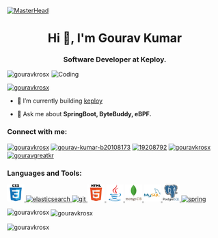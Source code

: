 [![MasterHead](https://mir-s3-cdn-cf.behance.net/project_modules/fs/54b6c068097599.5b50bca476b9b.gif)](https://github.com/gouravkrosx)
<h1 align="center">Hi 👋, I'm Gourav Kumar</h1>
<h3 align="center">Software Developer at Keploy.</h3>
<img align="right" alt="Coding" width="400" src="https://cdn.dribbble.com/users/1162077/screenshots/3848914/programmer.gif"/>

<!--- To generate new readme file (https://rahuldkjain.github.io/gh-profile-readme-generator/) --->

<p align="left"> <img src="https://komarev.com/ghpvc/?username=gouravkrosx&label=Profile%20views&color=0e75b6&style=flat" alt="gouravkrosx" /> </p>

<p align="left"> <a href="https://twitter.com/gouravkrosx" target="blank"><img src="https://img.shields.io/twitter/follow/gouravkrosx?logo=twitter&style=for-the-badge" alt="gouravkrosx" /></a> </p>

- 🔭 I’m currently building [keploy](https://github.com/keploy/keploy)

- 💬 Ask me about **SpringBoot, ByteBuddy, eBPF.**

<h3 align="left">Connect with me:</h3>
<p align="left">
<a href="https://twitter.com/gouravkrosx" target="blank"><img align="center" src="https://raw.githubusercontent.com/rahuldkjain/github-profile-readme-generator/master/src/images/icons/Social/twitter.svg" alt="gouravkrosx" height="30" width="40" /></a>
<a href="https://linkedin.com/in/gourav-kumar-b20108173" target="blank"><img align="center" src="https://raw.githubusercontent.com/rahuldkjain/github-profile-readme-generator/master/src/images/icons/Social/linked-in-alt.svg" alt="gourav-kumar-b20108173" height="30" width="40" /></a>
<a href="https://stackoverflow.com/users/19208792" target="blank"><img align="center" src="https://raw.githubusercontent.com/rahuldkjain/github-profile-readme-generator/master/src/images/icons/Social/stack-overflow.svg" alt="19208792" height="30" width="40" /></a>
<a href="https://www.leetcode.com/gouravkrosx" target="blank"><img align="center" src="https://raw.githubusercontent.com/rahuldkjain/github-profile-readme-generator/master/src/images/icons/Social/leet-code.svg" alt="gouravkrosx" height="30" width="40" /></a>
<a href="https://auth.geeksforgeeks.org/user/gouravgreatkr" target="blank"><img align="center" src="https://raw.githubusercontent.com/rahuldkjain/github-profile-readme-generator/master/src/images/icons/Social/geeks-for-geeks.svg" alt="gouravgreatkr" height="30" width="40" /></a>
</p>

<h3 align="left">Languages and Tools:</h3>
<p align="left"> <a href="https://www.w3schools.com/css/" target="_blank" rel="noreferrer"> <img src="https://raw.githubusercontent.com/devicons/devicon/master/icons/css3/css3-original-wordmark.svg" alt="css3" width="40" height="40"/> </a> <a href="https://www.elastic.co" target="_blank" rel="noreferrer"> <img src="https://www.vectorlogo.zone/logos/elastic/elastic-icon.svg" alt="elasticsearch" width="40" height="40"/> </a> <a href="https://git-scm.com/" target="_blank" rel="noreferrer"> <img src="https://www.vectorlogo.zone/logos/git-scm/git-scm-icon.svg" alt="git" width="40" height="40"/> </a> <a href="https://www.w3.org/html/" target="_blank" rel="noreferrer"> <img src="https://raw.githubusercontent.com/devicons/devicon/master/icons/html5/html5-original-wordmark.svg" alt="html5" width="40" height="40"/> </a> <a href="https://www.java.com" target="_blank" rel="noreferrer"> <img src="https://raw.githubusercontent.com/devicons/devicon/master/icons/java/java-original.svg" alt="java" width="40" height="40"/> </a> <a href="https://www.mongodb.com/" target="_blank" rel="noreferrer"> <img src="https://raw.githubusercontent.com/devicons/devicon/master/icons/mongodb/mongodb-original-wordmark.svg" alt="mongodb" width="40" height="40"/> </a> <a href="https://www.mysql.com/" target="_blank" rel="noreferrer"> <img src="https://raw.githubusercontent.com/devicons/devicon/master/icons/mysql/mysql-original-wordmark.svg" alt="mysql" width="40" height="40"/> </a> <a href="https://www.postgresql.org" target="_blank" rel="noreferrer"> <img src="https://raw.githubusercontent.com/devicons/devicon/master/icons/postgresql/postgresql-original-wordmark.svg" alt="postgresql" width="40" height="40"/> </a> <a href="https://spring.io/" target="_blank" rel="noreferrer"> <img src="https://www.vectorlogo.zone/logos/springio/springio-icon.svg" alt="spring" width="40" height="40"/> </a> </p>

<p><img align="left" src="https://github-readme-stats.vercel.app/api/top-langs?username=gouravkrosx&show_icons=true&locale=en&layout=compact" alt="gouravkrosx" /></p>

<p>&nbsp;<img align="center" src="https://github-readme-stats.vercel.app/api?username=gouravkrosx&show_icons=true&locale=en" alt="gouravkrosx" /></p>

<p><img align="center" src="https://github-readme-streak-stats.herokuapp.com/?user=gouravkrosx&" alt="gouravkrosx" /></p>
